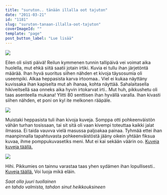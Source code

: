 ```yaml
---
title: "suruton.. tänään illalla oot tajuton"
date: "2011-03-21"
id: "1181"
slug: "suruton-tanaan-illalla-oot-tajuton"
coverImageId: ""
template: "page"
post_button_label: "Lue lisää"
---
```


[![](images/nimet%25C3%25B6n19.png)](https://lh6.googleusercontent.com/-fFoJ0LzmYXw/TYeOo5MDUtI/AAAAAAAAAEQ/tCl_PAMZ-Yo/s1600/nimet%25C3%25B6n19.png)

  
Eilen oli siisti päivä! Reilun kymmenen tunnin tallipäivä vei voimat aika huolella, mut ehkä siitä saatii jotain irtiki. Kuvia ei tullu ihan järjetöntä määrää. Ihan hyvä suoritus siihen nähden et kivoja täysosumia oli useempiki. Alkaa heppasista karva irtoomaa.. Viel ei kukaa näyttäny kuvissaka ihan kapiselta mut ah ihanaa, kohta näyttää. Sahalaitasella hikiveitsellä saa onneks aika hyvin irtokarvat irti.. Mut huh, pikkushetu oli taas asenteella mukana! Ylitti 80 senttisen ihan hyvällä varalla. Ihan kivasti siihen nähden, et poni on kyl ite melkonen rääpäle.  
  

[![](images/nimet%25C3%25B6n21.png)](https://lh5.googleusercontent.com/-F-kHN6gd_GY/TYeOsv7TyQI/AAAAAAAAAEY/f1dZiZJulv8/s1600/nimet%25C3%25B6n21.png)

  
Muistaki heppasista tuli ihan kivoja kuveja. Somppa otti pohkeenväistön vähän turhan tosissaan, tai sit sitä oli vaan kivempi toteuttaa kaikki jalat ilmassa. Ei taida vauvva vielä masussa paljoakaa painaa. Tyhmää ettei ihan maanpinnalla tapahtuvasta pohkeenväistöstä jääny oikein yhtään fiksua kuvaa, ihme pomppukuvasetiks meni. Mut ei kai sekään väärin oo. [Kuveja kuveja täällä.](http://maisaw.otukset.fi/kuvat/2011/Tallit%20ja%20hevoset/Anniinan%20talli/20.3.2011/)  
  

[![](images/nimet%25C3%25B6n20.png)](https://lh3.googleusercontent.com/-Xb5V33ZOZTo/TYeOrFkHKmI/AAAAAAAAAEU/POznnNrO5mE/s1600/nimet%25C3%25B6n20.png)

  
Hihi. Pikkumies on tainnu varastaa taas yhen sydämen ihan lopullisesti.. [Kuveja täällä.](http://maisaw.otukset.fi/kuvat/2011/Tallit%20ja%20hevoset/Dedicated%20Kemp/20.3.2011/) Voi luoja mikä eläin.  
  
_Saat olla juuri tuollainen_  
_en tahdo valmista, tahdon sinut heikkouksineen_
